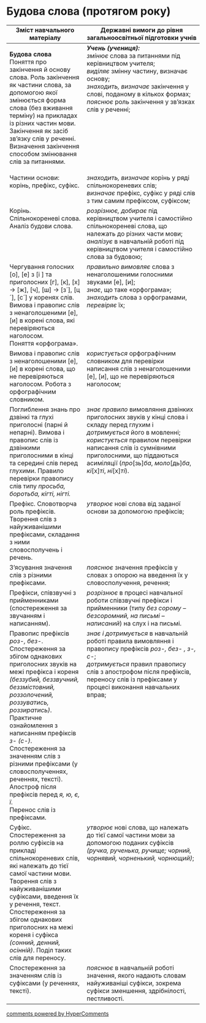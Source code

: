 <div id="hypercomments_widget" class="js-hypercomments-widget invisible"></div>

# Будова слова (протягом року)

<table>
  <tr>
    <td width="40%" align="center"><b>Зміст навчального матеріалу</b></td>
    <td width="60%" align="center"><b>Державні вимоги до рівня загальноосвітньої підготовки учнів</b></td>
  </tr>
<tbody>
  <tr>
    <td width="40%" style="vertical-align:top !important;">
    <p><b>Будова слова</b><br>
Поняття про закінчення й основу слова. Роль закінчення як частини слова, за допомогою якої змінюється форма слова (без вживання терміну) на прикладах із різних частин мови. Закінчення як засіб зв’язку слів у реченні. Визначення закінчення способом змінювання слів за питаннями.</td>
    <td width="60%" style="vertical-align:top !important;">
<i><b>Учень (учениця):</b></i><br>
<i>змінює</i> слова за питаннями під керівництвом учителя; <br>
<i>виділяє</i> змінну частину, визначає основу;<br>
<i>знаходить, визначає</i> закінчення у слові, поданому в кількох формах; <i>пояснює</i> роль закінчення у зв’язках слів у реченні;<br></td>
  </tr>
  <tr>
    <td width="40%" style="vertical-align:top !important;">
Частини основи: корінь, префікс, суфікс.</td>
    <td width="60%" style="vertical-align:top !important;">
<i>знаходить, визначає</i> корінь у ряді спільнокореневих слів;<br>
<i>визначає</i> префікс, суфікс у ряді слів з тим самим префіксом, суфіксом;<br></td>
  </tr>
  <tr>
    <td width="40%" style="vertical-align:top !important;">
Корінь. Спільнокореневі слова. Аналіз будови слова.</td>
    <td width="60%" style="vertical-align:top !important;">
<i>розрізнює, добирає</i> під керівництвом учителя і самостійно спільнокореневі слова, що належать до різних части мови;<br>
<i>аналізує</i> в навчальній роботі під керівництвом учителя і самостійно слова за будовою;<br></td>
  </tr>
  <tr>
    <td width="40%" style="vertical-align:top !important;">
Чергування голосних [о], [е] з [і ] та приголосних [г], [к], [х] → [ж], [ч], [ш] → [з´], [ц´], [с´] у коренях слів.<br>
Вимова і правопис слів з ненаголошеними [е], [и] в корені слова, які перевіряються наголосом.<br>
Поняття «орфограма».<br> </td>
    <td width="60%" style="vertical-align:top !important;">
<i>правильно вимовляє</i> слова з ненаголошеними голосними звуками [е], [и];<br>
<i>знає</i>, що таке «орфограма»; <i>знаходить</i> слова з орфограмами, <i>перевіряє</i> їх;<br></td>
  </tr>
  <tr>
    <td width="40%" style="vertical-align:top !important;">
Вимова і правопис слів з ненаголошеними [е], [и] в корені слова, що не перевіряються наголосом. Робота з орфографічним словником.</td>
    <td width="60%" style="vertical-align:top !important;">
<i>користується</i> орфографічним словником для перевірки написання слів з ненаголошеними [е], [и], що не перевіряються наголосом;</td>
  </tr>
  <tr>
    <td width="40%" style="vertical-align:top !important;">
Поглиблення знань про дзвінкі та глухі приголосні (парні й непарні). Вимова і правопис слів із дзвінкими приголосними в кінці та середині слів перед глухими. Правило перевірки правопису слів типу <i>просьба, боротьба, кігті, нігті.</i></td>
    <td width="60%" style="vertical-align:top !important;">
<i>знає правило</i> вимовляння дзвінких приголосних звуків у кінці слова і складу перед глухим і <i>дотримується</i> його в мовленні;<br>
<i>користується</i> правилом перевірки написання слів із сумнівними приголосними, що піддаються асиміляції (<i>про</i>[зь]<i>ба</i>, <i>моло</i>[дь]<i>ба</i>, <i>кі</i>[х]<i>ті</i>, <i>ні</i>[х]<i>ті</i>).</td>
  </tr>
  <tr>
    <td width="40%" style="vertical-align:top !important;">
Префікс. Словотворча роль префіксів. Творення слів з найуживанішими префіксами, складання з ними словосполучень і речень. </td>
    <td width="60%" style="vertical-align:top !important;">
<i>утворює</i> нові слова від заданої основи за допомогою префіксів;</td>
  </tr>
  <tr>
    <td width="40%" style="vertical-align:top !important;">
З’ясування значення слів з різними префіксами.</td>
    <td width="60%" style="vertical-align:top !important;">
<i>пояснює</i> значення префіксів у словах з опорою на введення їх у словосполучення, речення;</td>
  </tr>
  <tr>
    <td width="40%" style="vertical-align:top !important;">
Префікси, співзвучні з прийменниками (спостереження за звучанням і написанням).</td>
    <td width="60%" style="vertical-align:top !important;">
<i>розрізнює</i> в процесі навчальної роботи співзвучні префікси і прийменники (типу <i>без сорому – безсоромний, на письмі – написаний</i>) на слух і на письмі.</td>
  </tr>
  <tr>
    <td width="40%" style="vertical-align:top !important;">
Правопис префіксів <i>роз-, без-</i>. Спостереження за збігом однакових приголосних звуків на межі префікса і кореня <i>(беззубий, беззвучний, беззмістовний, роззолочений, роззуватись, роззиратись)</i>. Практичне ознайомлення з написанням префіксів <i>з- (с-)</i>.<br>
Спостереження за значенням слів з різними префіксами (у словосполученнях, реченнях, тексті).<br>
Апостроф після префіксів перед <i>я, ю, є, ї</i>.<br>
Перенос слів із префіксами.<br<</td>
    <td width="60%" style="vertical-align:top !important;">
<i>знає і дотримується</i> в навчальній роботі правила вимовляння і правопису префіксів <i>роз-, без- , з-, с-</i>;<br> 
<i>дотримується</i> правил правопису слів з апострофом після префіксів, переносу слів із префіксами у процесі виконання навчальних вправ;
</td>
  </tr>
  <tr>
    <td width="40%" style="vertical-align:top !important;">
Суфікс. Спостереження за роллю суфіксів на прикладі спільнокореневих слів, які належать до тієї самої частини мови. 
Творення слів з найуживанішими суфіксами, введення їх у речення,  текст. Спостереження за збігом однакових приголосних на межі кореня і суфікса <i>(сонний, денний, осінній)</i>. Поділ таких слів для переносу.</td>
    <td width="60%" style="vertical-align:top !important;">
<i>утворює</i> нові слова, що належать до тієї самої частини мови за допомогою поданих суфіксів <i>(ручка, рученька, ручище; чорний, чорнявий, чорненький, чорнющий)</i>;</td>
  </tr>
  <tr>
    <td width="40%" style="vertical-align:top !important;">
Спостереження за значенням слів із суфіксами (у реченнях, тексті).</td>
    <td width="60%" style="vertical-align:top !important;">
<i>пояснює</i> в навчальній роботі значення, якого надають словам найуживаніші суфікси, зокрема суфікси зменшення, здрібнілості, пестливості. </td>
  </tr>
</tbody>
</table>

<div class="js-hypercomments-container">
<a href="http://hypercomments.com" class="hc-link" title="comments widget">comments powered by HyperComments</a>
</div>